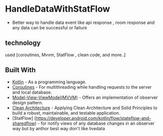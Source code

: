 # HandleDataWithStatFlow
 - Better way to handle data event like api response , room response and any data can be successful or failure 
## technology 
used [coroutines,  Mvvm, StatFlow ,  clean code, and more..]




## Built With

* [Kotlin](https://kotlinlang.org) - As a programming language.
* [Coroutines](https://developer.android.com/kotlin/coroutines) - For multithreading while handling requests to the server and local database.
* [Model-View-ViewModel(MVVM)](https://developer.android.com/topic/architecture) - Offers an implementation of observer design pattern.
* [Clean Architecture](https://www.raywenderlich.com/3595916-clean-architecture-tutorial-for-android-getting-started) - Applying Clean Architecture and Solid Principles to build a robust, maintainable, and testable application.
* [StatFlow] (https://developer.android.com/kotlin/flow/stateflow-and-sharedflow) - for notify views of any database changes in an observer way but by anthor best way don't like livedata
